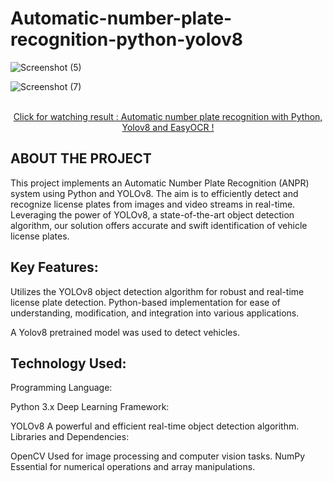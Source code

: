 # Automatic-number-plate-recognition-python-yolov8
![Screenshot (5)](https://github.com/sagarjha265/Automatic-Number-plate-recognition/assets/67288575/dab909bb-07be-4890-baa9-003ecdc7953d)

![Screenshot (7)](https://github.com/sagarjha265/Automatic-Number-plate-recognition/assets/67288575/7356af9f-cb80-4a6f-9c9d-94fcb0e4727b)

<p align="center">

<a href="https://drive.google.com/file/d/1_keQZ4mSfzdE4Kv2pTu-lgzryArhVLpM/view?usp=drive_link">
    </br>Click for watching result : Automatic number plate recognition with Python, Yolov8 and EasyOCR !
</a>
</p>

## ABOUT THE PROJECT
This project implements an Automatic Number Plate Recognition (ANPR) system using Python and YOLOv8. The aim is to efficiently detect and recognize license plates from images and video streams in real-time. Leveraging the power of YOLOv8, a state-of-the-art object detection algorithm, our solution offers accurate and swift identification of vehicle license plates.

## Key Features:

Utilizes the YOLOv8 object detection algorithm for robust and real-time license plate detection.
Python-based implementation for ease of understanding, modification, and integration into various applications.

A Yolov8 pretrained model was used to detect vehicles.


## Technology Used:

Programming Language:

Python 3.x
Deep Learning Framework:

YOLOv8
A powerful and efficient real-time object detection algorithm.
Libraries and Dependencies:

OpenCV
Used for image processing and computer vision tasks.
NumPy
Essential for numerical operations and array manipulations.

